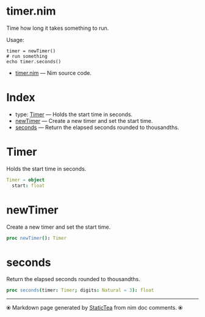 # timer.nim

Time how long it takes something to run.

 Usage:

 ~~~
 timer = newTimer()
 # run something
 echo timer.seconds()
 ~~~~

* [timer.nim](../src/timer.nim) &mdash; Nim source code.
# Index

* type: [Timer](#timer) &mdash; Holds the start time in seconds.
* [newTimer](#newtimer) &mdash; Create a new timer and set the start time.
* [seconds](#seconds) &mdash; Return the elapsed seconds rounded to thousandths.

# Timer

Holds the start time in seconds.

```nim
Timer = object
  start: float

```

# newTimer

Create a new timer and set the start time.

```nim
proc newTimer(): Timer
```

# seconds

Return the elapsed seconds rounded to thousandths.

```nim
proc seconds(timer: Timer; digits: Natural = 3): float
```


---
⦿ Markdown page generated by [StaticTea](https://github.com/flenniken/statictea/) from nim doc comments. ⦿

